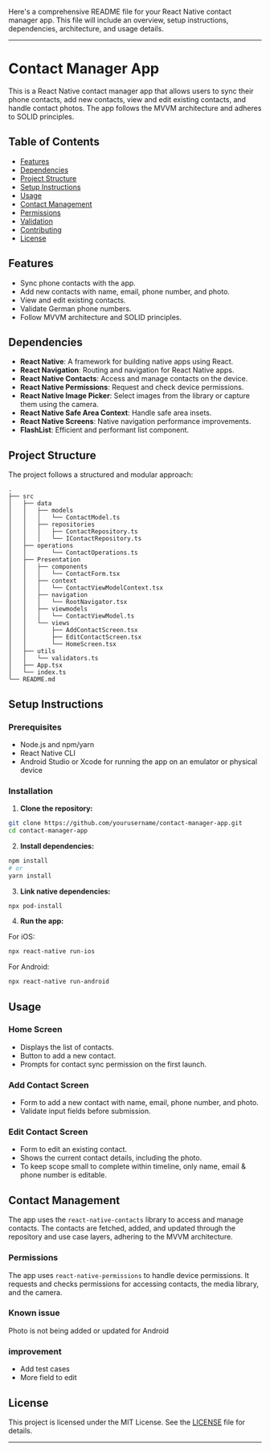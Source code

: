 Here's a comprehensive README file for your React Native contact manager app. This file will include an overview, setup instructions, dependencies, architecture, and usage details.

---

# Contact Manager App

This is a React Native contact manager app that allows users to sync their phone contacts, add new contacts, view and edit existing contacts, and handle contact photos. The app follows the MVVM architecture and adheres to SOLID principles.

## Table of Contents

- [Features](#features)
- [Dependencies](#dependencies)
- [Project Structure](#project-structure)
- [Setup Instructions](#setup-instructions)
- [Usage](#usage)
- [Contact Management](#contact-management)
- [Permissions](#permissions)
- [Validation](#validation)
- [Contributing](#contributing)
- [License](#license)

## Features

- Sync phone contacts with the app.
- Add new contacts with name, email, phone number, and photo.
- View and edit existing contacts.
- Validate German phone numbers.
- Follow MVVM architecture and SOLID principles.

## Dependencies

- **React Native**: A framework for building native apps using React.
- **React Navigation**: Routing and navigation for React Native apps.
- **React Native Contacts**: Access and manage contacts on the device.
- **React Native Permissions**: Request and check device permissions.
- **React Native Image Picker**: Select images from the library or capture them using the camera.
- **React Native Safe Area Context**: Handle safe area insets.
- **React Native Screens**: Native navigation performance improvements.
- **FlashList**: Efficient and performant list component.

## Project Structure

The project follows a structured and modular approach:

```
.
├── src
│   ├── data
│   │   ├── models
│   │   │   └── ContactModel.ts
│   │   ├── repositories
│   │   │   ├── ContactRepository.ts
│   │   │   └── IContactRepository.ts
│   ├── operations
│   │       └── ContactOperations.ts
│   ├── Presentation
│   │   ├── components
│   │   │   └── ContactForm.tsx
│   │   ├── context
│   │   │   └── ContactViewModelContext.tsx
│   │   ├── navigation
│   │   │   └── RootNavigator.tsx
│   │   ├── viewmodels
│   │   │   └── ContactViewModel.ts
│   │   └── views
│   │       ├── AddContactScreen.tsx
│   │       ├── EditContactScreen.tsx
│   │       └── HomeScreen.tsx
│   ├── utils
│   │   └── validators.ts
│   ├── App.tsx
│   └── index.ts
└── README.md
```

## Setup Instructions

### Prerequisites

- Node.js and npm/yarn
- React Native CLI
- Android Studio or Xcode for running the app on an emulator or physical device

### Installation

1. **Clone the repository:**

```sh
git clone https://github.com/yourusername/contact-manager-app.git
cd contact-manager-app
```

2. **Install dependencies:**

```sh
npm install
# or
yarn install
```

3. **Link native dependencies:**

```sh
npx pod-install
```

4. **Run the app:**

For iOS:
```sh
npx react-native run-ios
```

For Android:
```sh
npx react-native run-android
```

## Usage

### Home Screen

- Displays the list of contacts.
- Button to add a new contact.
- Prompts for contact sync permission on the first launch.

### Add Contact Screen

- Form to add a new contact with name, email, phone number, and photo.
- Validate input fields before submission.

### Edit Contact Screen

- Form to edit an existing contact.
- Shows the current contact details, including the photo.
- To keep scope small to complete within timeline, only name, email & phone number is editable.

## Contact Management

The app uses the `react-native-contacts` library to access and manage contacts. The contacts are fetched, added, and updated through the repository and use case layers, adhering to the MVVM architecture.

### Permissions

The app uses `react-native-permissions` to handle device permissions. It requests and checks permissions for accessing contacts, the media library, and the camera.

### Known issue

Photo is not being added or updated for Android

### improvement
- Add test cases
- More field to edit

## License

This project is licensed under the MIT License. See the [LICENSE](LICENSE) file for details.

---